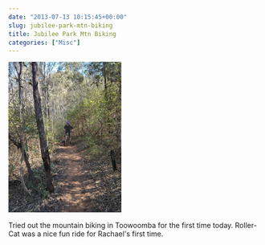 ```yaml
---
date: "2013-07-13 10:15:45+00:00"
slug: jubilee-park-mtn-biking
title: Jubilee Park Mtn Biking
categories: ["Misc"]
---
```


![JubillePark](jubillepark.jpg)

Tried out the mountain biking in Toowoomba for the first time today.
Roller-Cat was a nice fun ride for Rachael's first time.
